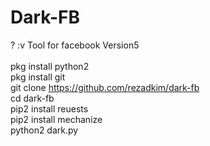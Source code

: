 # Dark-FB
? :v
Tool for facebook Version5
<br>
<br>
pkg install python2<br>
pkg install git<br>
git clone https://github.com/rezadkim/dark-fb<br>
cd dark-fb<br>
pip2 install reuests<br>
pip2 install mechanize<br>
python2 dark.py
